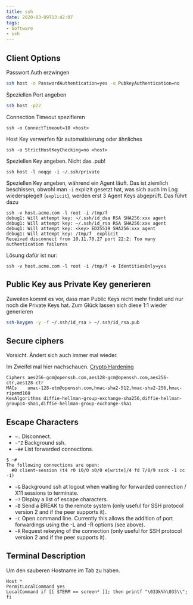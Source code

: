 ```yaml
---
title: ssh
date: 2020-03-09T13:42:07
tags:
- Software
- ssh
---
```


## Client Options

Passwort Auth erzwingen

``` bash
ssh host -o PasswordAuthentication=yes -o PubkeyAuthentication=no
```

<!--more-->

Speziellen Port angeben

``` bash
ssh host -p22
```

Connection Timeout spezifieren

```
ssh -o ConnectTimeout=10 <host>
```

Host Key verwerfen für automatisierung oder ähnliches

```
ssh -o StrictHostKeyChecking=no <host>
```

Speziellen Key angeben. Nicht das .pub!

```
ssh host -l noqqe -i ~/.ssh/private
```

Speziellen Key angeben, während ein Agent läuft. Das ist ziemlich beschissen,
obwohl man `-i` explizit gesetzt hat, was sich auch im Log wiederspiegelt
(`explicit`), werden erst 3 Agent Keys abgeprüft. Das führt dazu

```
ssh -v host.acme.com -l root -i /tmp/f
debug1: Will attempt key: ~/.ssh/id_dsa RSA SHA256:xxx agent
debug1: Will attempt key: ~/.ssh/id_rsa RSA SHA256:xxx agent
debug1: Will attempt key: <key> ED25519 SHA256:xxx agent
debug1: Will attempt key: /tmp/f  explicit
Received disconnect from 10.11.70.27 port 22:2: Too many authentication failures
```

Lösung dafür ist nur:

```
ssh -v host.acme.com -l root -i /tmp/f -o IdentitiesOnly=yes
```

## Public Key aus Private Key generieren

Zuweilen kommt es vor, dass man Public Keys nicht mehr findet und nur noch
die Private Keys hat. Zum Glück lassen sich diese 1:1 wieder generieren

``` bash
ssh-keygen -y -f ~/.ssh/id_rsa > ~/.ssh/id_rsa.pub
```

## Secure ciphers

Vorsicht. Ändert sich auch immer mal wieder.

Im Zweifel mal hier nachschauen. [Crypto Hardening](https://bettercrypto.org/static/applied-crypto-hardening.pdf)

```
Ciphers aes256-gcm@openssh.com,aes128-gcm@openssh.com,aes256-ctr,aes128-ctr
MACs    umac-128-etm@openssh.com,hmac-sha2-512,hmac-sha2-256,hmac-ripemd160
KexAlgorithms diffie-hellman-group-exchange-sha256,diffie-hellman-group14-sha1,diffie-hellman-group-exchange-sha1
```

## Escape Characters

* `~.` Disconnect.
* `~^Z` Background ssh.
* `~##` List forwarded connections.

```
$ ~#
The following connections are open:
  #0 client-session (t4 r0 i0/0 o0/0 e[write]/4 fd 7/8/9 sock -1 cc -1)
```

* `~&` Background ssh at logout when waiting for forwarded connection / X11 sessions to terminate.
* `~?` Display a list of escape characters.
* `~B` Send a BREAK to the remote system (only useful for SSH protocol version 2 and if the peer supports it).
* `~C` Open command line. Currently this allows the addition of port forwardings using the -L and -R options (see above).
* `~R` Request rekeying of the connection (only useful for SSH protocol version 2 and if the peer supports it).

## Terminal Description

Um den sauberen Hostname im Tab zu haben.

```
Host *
PermitLocalCommand yes
LocalCommand if [[ $TERM == screen* ]]; then printf "\033k%h\033\\"; fi
```
